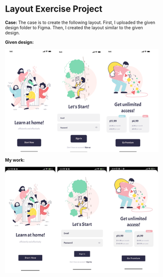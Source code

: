 # Layout Exercise Project

**Case:** The case is to create the following layout. First, I uploaded the given design folder to Figma. Then, I created the layout similar to the given design. 

**Given design:** 

![Layout](https://github.com/betulakan/UpSchool-Projects/blob/main/Projects/Project%20%231%20-%20Layout%20Exercise%20Project/given_layout.png)


**My work:**  

![Layout](https://github.com/betulakan/UpSchool-Projects/blob/main/Projects/Project%20%231%20-%20Layout%20Exercise%20Project/layout.png)
